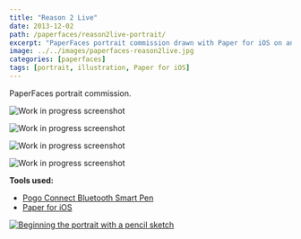 ```yaml
---
title: "Reason 2 Live"
date: 2013-12-02
path: /paperfaces/reason2live-portrait/
excerpt: "PaperFaces portrait commission drawn with Paper for iOS on an iPad."
image: ../../images/paperfaces-reason2live.jpg
categories: [paperfaces]
tags: [portrait, illustration, Paper for iOS]
---
```


PaperFaces portrait commission.

![Work in progress screenshot](../../images/paperfaces-reason2live-process-2-lg.jpg)

![Work in progress screenshot](../../images/paperfaces-reason2live-process-3-lg.jpg)

![Work in progress screenshot](../../images/paperfaces-reason2live-process-4-lg.jpg)

![Work in progress screenshot](../../images/paperfaces-reason2live-process-5-lg.jpg)

**Tools used:**

- [Pogo Connect Bluetooth Smart Pen](https://www.amazon.com/gp/product/B009K448L4/ref=as_li_ss_tl?ie=UTF8&camp=1789&creative=390957&creativeASIN=B009K448L4&linkCode=as2&tag=mademist-20)
- [Paper for iOS](https://paper.bywetransfer.com/)

[![Beginning the portrait with a pencil sketch](../../images/paperfaces-reason2live-process-1-750.jpg)](../../images/paperfaces-reason2live-process-1-lg.jpg)
